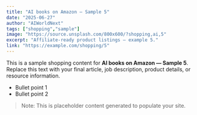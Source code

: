 ```yaml
---
title: "AI books on Amazon — Sample 5"
date: "2025-06-27"
author: "AIWorldNext"
tags: ["shopping","sample"]
image: "https://source.unsplash.com/800x600/?shopping,ai,5"
excerpt: "Affiliate-ready product listings — example 5."
link: "https://example.com/shopping/5"
---
```


This is a sample shopping content for **AI books on Amazon — Sample 5**. Replace this text with your final article, job description, product details, or resource information.

- Bullet point 1
- Bullet point 2

> Note: This is placeholder content generated to populate your site.
